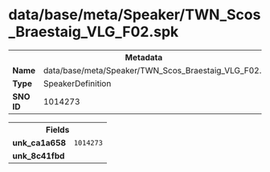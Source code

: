 <h1>data/base/meta/Speaker/TWN_Scos_Braestaig_VLG_F02.spk</h1><table><tr><th colspan="100%">Metadata</th></tr><tr><td><b>Name</b></td><td>data/base/meta/Speaker/TWN_Scos_Braestaig_VLG_F02.spk</td></tr><tr><td><b>Type</b></td><td>SpeakerDefinition</td></tr><tr><td><b>SNO ID</b></td><td>1014273</td></tr></table>

<table><tr><th colspan="100%">Fields</th></tr><tr><td><b>unk_ca1a658</b></td><td><code>1014273</code></td></tr><tr><td><b>unk_8c41fbd</b></td><td></td></tr></table>

